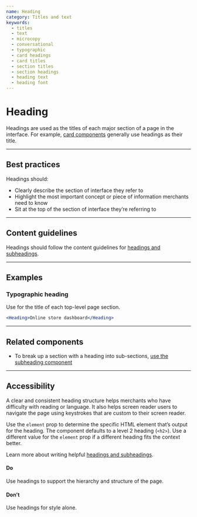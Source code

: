 ```yaml
---
name: Heading
category: Titles and text
keywords:
  - titles
  - text
  - microcopy
  - conversational
  - typographic
  - card headings
  - card titles
  - section titles
  - section headings
  - heading text
  - heading font
---
```


# Heading

Headings are used as the titles of each major section of a page in the interface. For example, [card components](https://polaris.shopify.com/components/card) generally use headings as their title.

---

## Best practices

Headings should:

- Clearly describe the section of interface they refer to
- Highlight the most important concept or piece of information merchants need to know
- Sit at the top of the section of interface they’re referring to

---

## Content guidelines

Headings should follow the content guidelines for [headings and subheadings](https://polaris.shopify.com/content/actionable-language#section-headings-and-subheadings).

---

## Examples

### Typographic heading

Use for the title of each top-level page section.

```jsx
<Heading>Online store dashboard</Heading>
```

---

## Related components

- To break up a section with a heading into sub-sections, [use the subheading component](https://polaris.shopify.com/components/subheading)

---

## Accessibility

A clear and consistent heading structure helps merchants who have difficulty with reading or language. It also helps screen reader users to navigate the page using keystrokes that are custom to their screen reader.

Use the `element` prop to determine the specific HTML element that’s output for the heading. The component defaults to a level 2 heading (`<h2>`). Use a different value for the `element` prop if a different heading fits the context better.

Learn more about writing helpful [headings and subheadings](https://polaris.shopify.com/content/actionable-language#section-headings-and-subheadings).

<!-- usage -->

#### Do

Use headings to support the hierarchy and structure of the page.

#### Don’t

Use headings for style alone.

<!-- end -->
